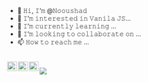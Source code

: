 - 👋 𝙷𝚒, 𝙸’𝚖 @𝙽𝚘𝚘𝚞𝚜𝚑𝚊𝚍
- 👀 𝙸’𝚖 𝚒𝚗𝚝𝚎𝚛𝚎𝚜𝚝𝚎𝚍 𝚒𝚗 𝚅𝚊𝚗𝚒𝚕𝚊 𝙹𝚂...
- 🌱 𝙸’𝚖 𝚌𝚞𝚛𝚛𝚎𝚗𝚝𝚕𝚢 𝚕𝚎𝚊𝚛𝚗𝚒𝚗𝚐 ...
- 💞️ 𝙸’𝚖 𝚕𝚘𝚘𝚔𝚒𝚗𝚐 𝚝𝚘 𝚌𝚘𝚕𝚕𝚊𝚋𝚘𝚛𝚊𝚝𝚎 𝚘𝚗 ...
- 📫 𝙷𝚘𝚠 𝚝𝚘 𝚛𝚎𝚊𝚌𝚑 𝚖𝚎 ...

<br />

<a href="https://www.instagram.com/nm.limon/">
  <img align="left" alt="Noushad M." width="22px" src="https://raw.githubusercontent.com/hussainweb/hussainweb/main/icons/instagram.png" />
</a>
<a href="https://twitter.com/NoushadMostafa">
  <img align="left" alt="Noushad M | Twitter" width="22px" src="https://raw.githubusercontent.com/peterthehan/peterthehan/master/assets/twitter.svg" />
</a>
<a href="https://www.linkedin.com/in/LimonM/">
  <img align="left" alt="Noushad LinkedIN" width="22px" src="https://raw.githubusercontent.com/peterthehan/peterthehan/master/assets/linkedin.svg" />
</a>

![](https://komarev.com/ghpvc/?username=Nooushad)
